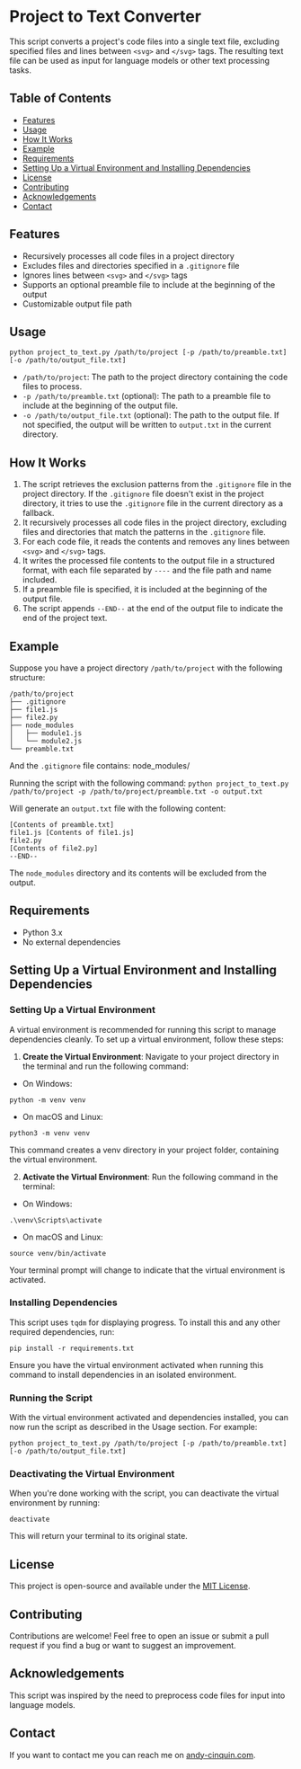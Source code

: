 # Project to Text Converter

This script converts a project's code files into a single text file, excluding specified files and lines between `<svg>` and `</svg>` tags. The resulting text file can be used as
input for language models or other text processing tasks.

## Table of Contents

- [Features](#features)
- [Usage](#usage)
- [How It Works](#how-it-works)
- [Example](#example)
- [Requirements](#requirements)
- [Setting Up a Virtual Environment and Installing Dependencies](#setting-up-a-virtual-environment-and-installing-dependencies)
- [License](#license)
- [Contributing](#contributing)
- [Acknowledgements](#acknowledgements)
- [Contact](#contact)


## Features

- Recursively processes all code files in a project directory
- Excludes files and directories specified in a `.gitignore` file
- Ignores lines between `<svg>` and `</svg>` tags
- Supports an optional preamble file to include at the beginning of the output
- Customizable output file path

## Usage

`python project_to_text.py /path/to/project [-p /path/to/preamble.txt] [-o /path/to/output_file.txt]`

- `/path/to/project`: The path to the project directory containing the code files to process.
- `-p /path/to/preamble.txt` (optional): The path to a preamble file to include at the beginning of the output file.
- `-o /path/to/output_file.txt` (optional): The path to the output file. If not specified, the output will be written to `output.txt` in the current directory.

## How It Works

1. The script retrieves the exclusion patterns from the `.gitignore` file in the project directory. If the `.gitignore` file doesn't exist in the project directory, it tries to use
   the `.gitignore` file in the current directory as a fallback.
2. It recursively processes all code files in the project directory, excluding files and directories that match the patterns in the `.gitignore` file.
3. For each code file, it reads the contents and removes any lines between `<svg>` and `</svg>` tags.
4. It writes the processed file contents to the output file in a structured format, with each file separated by `----` and the file path and name included.
5. If a preamble file is specified, it is included at the beginning of the output file.
6. The script appends `--END--` at the end of the output file to indicate the end of the project text.

## Example

Suppose you have a project directory `/path/to/project` with the following structure:

```
/path/to/project
├── .gitignore
├── file1.js
├── file2.py
├── node_modules
│   ├── module1.js
│   └── module2.js
└── preamble.txt
```

And the `.gitignore` file contains:
node_modules/

Running the script with the following command:
`python project_to_text.py /path/to/project -p /path/to/project/preamble.txt -o output.txt`

Will generate an `output.txt` file with the following content:

````
[Contents of preamble.txt]
file1.js [Contents of file1.js]
file2.py
[Contents of file2.py]
--END--
````

The `node_modules` directory and its contents will be excluded from the output.

## Requirements

- Python 3.x
- No external dependencies

## Setting Up a Virtual Environment and Installing Dependencies

### Setting Up a Virtual Environment

A virtual environment is recommended for running this script to manage dependencies cleanly. To set up a virtual environment, follow these steps:

1. **Create the Virtual Environment**: Navigate to your project directory in the terminal and run the following command:

- On Windows:

```
python -m venv venv
```

- On macOS and Linux:

```
python3 -m venv venv
```

This command creates a venv directory in your project folder, containing the virtual environment.

2. **Activate the Virtual Environment**: Run the following command in the terminal:

- On Windows:

```
.\venv\Scripts\activate
```

- On macOS and Linux:

```
source venv/bin/activate
```

Your terminal prompt will change to indicate that the virtual environment is activated.

### Installing Dependencies

This script uses `tqdm` for displaying progress. To install this and any other required dependencies, run:

```
pip install -r requirements.txt
```

Ensure you have the virtual environment activated when running this command to install dependencies in an isolated environment.

### Running the Script

With the virtual environment activated and dependencies installed, you can now run the script as described in the Usage section. For example:

```
python project_to_text.py /path/to/project [-p /path/to/preamble.txt] [-o /path/to/output_file.txt]
```

### Deactivating the Virtual Environment

When you're done working with the script, you can deactivate the virtual environment by running:

```
deactivate
```

This will return your terminal to its original state.

## License

This project is open-source and available under the [MIT License](https://opensource.org/licenses/MIT).

## Contributing

Contributions are welcome! Feel free to open an issue or submit a pull request if you find a bug or want to suggest an improvement.

## Acknowledgements

This script was inspired by the need to preprocess code files for input into language models.

## Contact

If you want to contact me you can reach me on [andy-cinquin.com](https://andy-cinquin.com/).